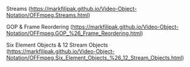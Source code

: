 Streams (https://markfilipak.github.io/Video-Object-Notation/OFFmpeg.Streams.html)

GOP & Frame Reordering (https://markfilipak.github.io/Video-Object-Notation/OFFmpeg.GOP_%26_Frame_Reordering.html)

Six Element Objects & 12 Stream Objects (https://markfilipak.github.io/Video-Object-Notation/OFFmpeg.Six_Element_Objects_%26_12_Stream_Objects.html)
